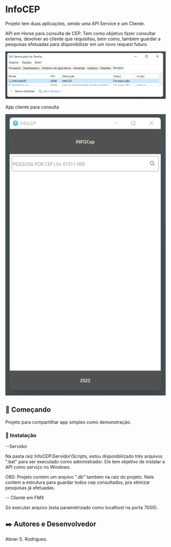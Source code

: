 # InfoCEP

  Projeto tem duas aplicações, sendo uma API Service e um Cliente.

  API em Horse para consulta de CEP. Tem como objetivo fazer consultar externa, devolver ao cliente que requisitou, bem como, também guardar a pesquisas efetuadas para disponibilizar em um novo request futuro.  
  
  <img src="/img/ServicoAPI.png" alt="My App"/>
  
  App cliente para consulta
  
  <img src="/img/app.png" alt="My App"/>


## 🚀 Começando

  Projeto para compartilhar app simples como demonstração.


### 🔧 Instalação

  --Servidor
  
  Na pasta raiz InfoCEP\Servidor\Scripts, estou disponibilizado três arquivos ".bat" para ser executado como administrador. Ele tem objetivo de instalar a API como serviço no Windows.
  
  OBS: Projeto contem um arquivo ".db" tambem na raiz do projeto. Nele contem a estrutura para guardar todos cep consultados, pra otimizar pesquisas já efetuadas.
  
  -- Cliente em FMX

  Só executar arquivo (esta parametrizado como localhost na porta 7000).

## ✒️ Autores e Desenvolvedor

  Abner S. Rodrigues.
